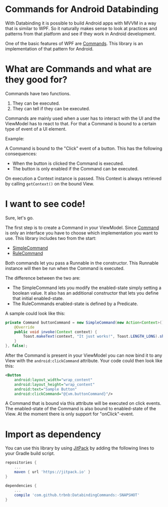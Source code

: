 # Commands for Android Databinding

With Databinding it is possible to build Android apps with MVVM in a way that is similar to WPF. So it naturally makes sense to look at practices and patterns from that platform and see if they work in Android development.

One of the basic features of WPF are [Commands](https://msdn.microsoft.com/en-us/library/ms752308(v=vs.110).aspx).
This library is an implementation of that pattern for Android.

# What are Commands and what are they good for?

Commands have two functions.

1. They can be executed.
2. They can tell if they can be executed.

Commands are mainly used when a user has to interact with the UI and the ViewModel has to react to that. For that a Command is bound to a certain type of event of a UI element.

Example:

A Command is bound to the "Click" event of a button. This has the following consequences:

- When the button is clicked the Command is executed.
- The button is only enabled if the Command can be executed.

On execution a Context instance is passed. This Context is always retrieved by calling `getContext()` on the bound View.

# I want to see code!

Sure, let's go.

The first step is to create a Command in your ViewModel. Since [Command](https://github.com/trbnb/DatabindingCommands/blob/master/library/src/main/java/de/trbnb/databindingcommands/command/Command.java) is only an interface you have to choose which implementation you want to use. This library includes two from the start:
  - [SimpleCommand](https://github.com/trbnb/DatabindingCommands/blob/master/library/src/main/java/de/trbnb/databindingcommands/command/SimpleCommand.java)
  - [RuleCommand](https://github.com/trbnb/DatabindingCommands/blob/master/library/src/main/java/de/trbnb/databindingcommands/command/RuleCommand.java)

Both commands let you pass a Runnable in the constructor.
This Runnable instance will then be run when the Command is executed.

The difference between the two are:
- The SimpleCommand lets you modify the enabled-state simply setting a boolean value. It also has an additional constructor that lets you define that initial enabled-state.
- The RuleCommands enabled-state is defined by a Predicate.

A sample could look like this:

```java
private Command buttonCommand = new SimpleCommand(new Action<Context>() {
    @Override
    public void invoke(Context context) {
        Toast.makeText(context, "It just works!", Toast.LENGTH_LONG).show();
    }
}, false);
```

After the Command is present in your ViewModel you can now bind it to any View with the `android:clickCommand` attribute. Your code could then look like this:

```xml
<Button
    android:layout_width="wrap_content"
    android:layout_height="wrap_content"
    android:text="Sample Button"
    android:clickCommand="@{vm.buttonCommand}"/>
```

A Command that is bound via this attribute will be executed on click events. The enabled-state of the Command is also bound to enabled-state of the View. At the moment there is only support for "onClick"-event.

# Import as dependency

You can use this library by using [JitPack](https://jitpack.io/) by adding the following lines to your Gradle build script.

```gradle
repositories {
    ...
    maven { url 'https://jitpack.io' }
}

dependencies {
    ...
    compile 'com.github.trbnb:DatabindingCommands:-SNAPSHOT'
}
```
